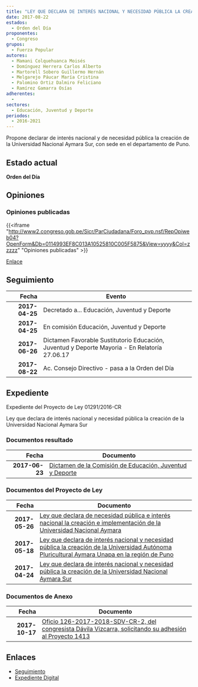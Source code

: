 ```yaml
---
title: "LEY QUE DECLARA DE INTERÉS NACIONAL Y NECESIDAD PÚBLICA LA CREACIÓN DE LA UNIVERSIDAD NACIONAL AYMARA SUR"
date: 2017-08-22
estados: 
  - Orden del Día
proponentes: 
  - Congreso
grupos: 
  - Fuerza Popular
autores: 
  - Mamani Colquehuanca Moisés
  - Domínguez Herrera Carlos Alberto
  - Martorell Sobero Guillermo Hernán
  - Melgarejo Páucar María Cristina
  - Palomino Ortiz Dalmiro Feliciano
  - Ramírez Gamarra Osías
adherentes: 
  - 
sectores: 
  - Educación, Juventud y Deporte
periodos: 
  - 2016-2021
---
```


Propone declarar de interés nacional y de necesidad pública la creación de la Universidad Nacional Aymara Sur, con sede en el departamento de Puno.


## Estado actual

**Orden del Día**

## Opiniones

### Opiniones publicadas

{{<iframe "http://www2.congreso.gob.pe/Sicr/ParCiudadana/Foro_pvp.nsf/RepOpiweb04?OpenForm&Db=0114993EF8C013A10525810C005F5875&View=yyyy&Col=zzzzz" "Opiniones publicadas" >}}

[Enlace](http://www2.congreso.gob.pe/Sicr/ParCiudadana/Foro_pvp.nsf/RepOpiweb04?OpenForm&Db=0114993EF8C013A10525810C005F5875&View=yyyy&Col=zzzzz)

## Seguimiento

| Fecha | Evento |
|------:|--------|
| **2017-04-25** | Decretado a... Educación, Juventud y Deporte|
| **2017-04-25** | En comisión Educación, Juventud y Deporte|
| **2017-06-26** | Dictamen Favorable Sustitutorio Educación, Juventud y Deporte Mayoria - En Relatoría 27.06.17|
| **2017-08-22** | Ac. Consejo Directivo - pasa a la Orden del Día|


## Expediente

Expediente del Proyecto de Ley 01291/2016-CR

Ley que declara de interés nacional y necesidad pública la creación de la Universidad Nacional Aymara Sur


### Documentos resultado

| Fecha | Documento |
|------:|--------|
| **2017-06-23** | [Dictamen de la Comisión de Educación, Juventud y Deporte](http://www.leyes.congreso.gob.pe/Documentos/2016_2021/Dictamenes/Proyectos_de_Ley/01291DC10MAY20170623.pdf) |

### Documentos del Proyecto de Ley

| Fecha | Documento |
|------:|--------|
| **2017-05-26** | [Ley que declara de necesidad pública e interés nacional la creación e implementación de la Universidad Nacional Aymara](http://www.leyes.congreso.gob.pe/Documentos/2016_2021/Proyectos_de_Ley_y_de_Resoluciones_Legislativas/PL0146220170526..pdf) |
| **2017-05-18** | [Ley que declara de interés nacional y necesidad pública la creación de la Universidad Autónoma Pluricultural Aymara Unapa en la región de Puno](http://www.leyes.congreso.gob.pe/Documentos/2016_2021/Proyectos_de_Ley_y_de_Resoluciones_Legislativas/PL0141320170518.D..pdf) |
| **2017-04-24** | [Ley que declara de interés nacional y necesidad pública la creación de la Universidad Nacional Aymara Sur](http://www.leyes.congreso.gob.pe/Documentos/2016_2021/Proyectos_de_Ley_y_de_Resoluciones_Legislativas/PL0129120170424.pdf) |

### Documentos de Anexo

| Fecha | Documento |
|------:|--------|
| **2017-10-17** | [Oficio 126-2017-2018-SDV-CR-2, del congresista Dávila Vizcarra, solicitando su adhesión al Proyecto 1413](http://www.leyes.congreso.gob.pe/Documentos/2016_2021/Adhesiones/Proyectos_de_Ley/OFICIO-126-2017-2018-SDV-CR-2.pdf) |

## Enlaces 

- [Seguimiento](http://www2.congreso.gob.pe/Sicr/TraDocEstProc/CLProLey2016.nsf/f7fff46988ca05b1052578e100829cc7/e1cf03b6feca5c6b0525810c0070531a?OpenDocument)
- [Expediente Digital](http://www2.congreso.gob.pehttp://www2.congreso.gob.pe/Sicr/TraDocEstProc/CLProLey2016.nsf/f7fff46988ca05b1052578e100829cc7/e1cf03b6feca5c6b0525810c0070531a?OpenDocument&Click=05257FB7005EB655.eb71d0cf91d8294e05256cdf006b5706/$Body/0.1C6C)
